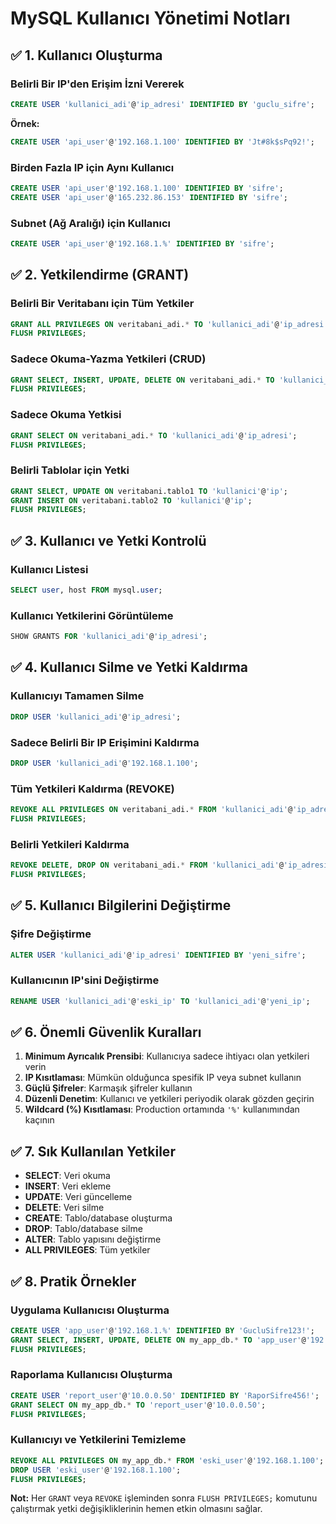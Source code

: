 # MySQL Kullanıcı Yönetimi Notları

## ✅ 1. Kullanıcı Oluşturma

### Belirli Bir IP'den Erişim İzni Vererek
```sql
CREATE USER 'kullanici_adi'@'ip_adresi' IDENTIFIED BY 'guclu_sifre';
```
**Örnek:**
```sql
CREATE USER 'api_user'@'192.168.1.100' IDENTIFIED BY 'Jt#8k$sPq92!';
```

### Birden Fazla IP için Aynı Kullanıcı
```sql
CREATE USER 'api_user'@'192.168.1.100' IDENTIFIED BY 'sifre';
CREATE USER 'api_user'@'165.232.86.153' IDENTIFIED BY 'sifre';
```

### Subnet (Ağ Aralığı) için Kullanıcı
```sql
CREATE USER 'api_user'@'192.168.1.%' IDENTIFIED BY 'sifre';
```

## ✅ 2. Yetkilendirme (GRANT)

### Belirli Bir Veritabanı için Tüm Yetkiler
```sql
GRANT ALL PRIVILEGES ON veritabani_adi.* TO 'kullanici_adi'@'ip_adresi';
FLUSH PRIVILEGES;
```

### Sadece Okuma-Yazma Yetkileri (CRUD)
```sql
GRANT SELECT, INSERT, UPDATE, DELETE ON veritabani_adi.* TO 'kullanici_adi'@'ip_adresi';
FLUSH PRIVILEGES;
```

### Sadece Okuma Yetkisi
```sql
GRANT SELECT ON veritabani_adi.* TO 'kullanici_adi'@'ip_adresi';
FLUSH PRIVILEGES;
```

### Belirli Tablolar için Yetki
```sql
GRANT SELECT, UPDATE ON veritabani.tablo1 TO 'kullanici'@'ip';
GRANT INSERT ON veritabani.tablo2 TO 'kullanici'@'ip';
FLUSH PRIVILEGES;
```

## ✅ 3. Kullanıcı ve Yetki Kontrolü

### Kullanıcı Listesi
```sql
SELECT user, host FROM mysql.user;
```

### Kullanıcı Yetkilerini Görüntüleme
```sql
SHOW GRANTS FOR 'kullanici_adi'@'ip_adresi';
```

## ✅ 4. Kullanıcı Silme ve Yetki Kaldırma

### Kullanıcıyı Tamamen Silme
```sql
DROP USER 'kullanici_adi'@'ip_adresi';
```

### Sadece Belirli Bir IP Erişimini Kaldırma
```sql
DROP USER 'kullanici_adi'@'192.168.1.100';
```

### Tüm Yetkileri Kaldırma (REVOKE)
```sql
REVOKE ALL PRIVILEGES ON veritabani_adi.* FROM 'kullanici_adi'@'ip_adresi';
FLUSH PRIVILEGES;
```

### Belirli Yetkileri Kaldırma
```sql
REVOKE DELETE, DROP ON veritabani_adi.* FROM 'kullanici_adi'@'ip_adresi';
FLUSH PRIVILEGES;
```

## ✅ 5. Kullanıcı Bilgilerini Değiştirme

### Şifre Değiştirme
```sql
ALTER USER 'kullanici_adi'@'ip_adresi' IDENTIFIED BY 'yeni_sifre';
```

### Kullanıcının IP'sini Değiştirme
```sql
RENAME USER 'kullanici_adi'@'eski_ip' TO 'kullanici_adi'@'yeni_ip';
```

## ✅ 6. Önemli Güvenlik Kuralları

1. **Minimum Ayrıcalık Prensibi**: Kullanıcıya sadece ihtiyacı olan yetkileri verin
2. **IP Kısıtlaması**: Mümkün olduğunca spesifik IP veya subnet kullanın
3. **Güçlü Şifreler**: Karmaşık şifreler kullanın
4. **Düzenli Denetim**: Kullanıcı ve yetkileri periyodik olarak gözden geçirin
5. **Wildcard (%) Kısıtlaması**: Production ortamında `'%'` kullanımından kaçının

## ✅ 7. Sık Kullanılan Yetkiler

- **SELECT**: Veri okuma
- **INSERT**: Veri ekleme  
- **UPDATE**: Veri güncelleme
- **DELETE**: Veri silme
- **CREATE**: Tablo/database oluşturma
- **DROP**: Tablo/database silme
- **ALTER**: Tablo yapısını değiştirme
- **ALL PRIVILEGES**: Tüm yetkiler

## ✅ 8. Pratik Örnekler

### Uygulama Kullanıcısı Oluşturma
```sql
CREATE USER 'app_user'@'192.168.1.%' IDENTIFIED BY 'GucluSifre123!';
GRANT SELECT, INSERT, UPDATE, DELETE ON my_app_db.* TO 'app_user'@'192.168.1.%';
FLUSH PRIVILEGES;
```

### Raporlama Kullanıcısı Oluşturma
```sql
CREATE USER 'report_user'@'10.0.0.50' IDENTIFIED BY 'RaporSifre456!';
GRANT SELECT ON my_app_db.* TO 'report_user'@'10.0.0.50';
FLUSH PRIVILEGES;
```

### Kullanıcıyı ve Yetkilerini Temizleme
```sql
REVOKE ALL PRIVILEGES ON my_app_db.* FROM 'eski_user'@'192.168.1.100';
DROP USER 'eski_user'@'192.168.1.100';
FLUSH PRIVILEGES;
```

**Not:** Her `GRANT` veya `REVOKE` işleminden sonra `FLUSH PRIVILEGES;` komutunu çalıştırmak yetki değişikliklerinin hemen etkin olmasını sağlar.